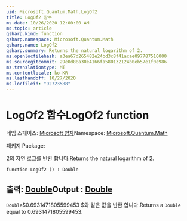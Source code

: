 ```yaml
---
uid: Microsoft.Quantum.Math.LogOf2
title: LogOf2 함수
ms.date: 10/26/2020 12:00:00 AM
ms.topic: article
qsharp.kind: function
qsharp.namespace: Microsoft.Quantum.Math
qsharp.name: LogOf2
qsharp.summary: Returns the natural logarithm of 2.
ms.openlocfilehash: a3ea67d265482e24bd3c8f41acae097787510000
ms.sourcegitcommit: 29e0d88a30e4166fa580132124b0eb57e1f0e986
ms.translationtype: MT
ms.contentlocale: ko-KR
ms.lasthandoff: 10/27/2020
ms.locfileid: "92723588"
---
```

# <a name="logof2-function"></a><span data-ttu-id="dbdd0-102">LogOf2 함수</span><span class="sxs-lookup"><span data-stu-id="dbdd0-102">LogOf2 function</span></span>

<span data-ttu-id="dbdd0-103">네임 스페이스: [Microsoft 양자](xref:Microsoft.Quantum.Math)</span><span class="sxs-lookup"><span data-stu-id="dbdd0-103">Namespace: [Microsoft.Quantum.Math](xref:Microsoft.Quantum.Math)</span></span>

<span data-ttu-id="dbdd0-104">패키지 [](https://nuget.org/packages/)</span><span class="sxs-lookup"><span data-stu-id="dbdd0-104">Package: [](https://nuget.org/packages/)</span></span>


<span data-ttu-id="dbdd0-105">2의 자연 로그를 반환 합니다.</span><span class="sxs-lookup"><span data-stu-id="dbdd0-105">Returns the natural logarithm of 2.</span></span>

```qsharp
function LogOf2 () : Double
```


## <a name="output--double"></a><span data-ttu-id="dbdd0-106">출력: [Double](xref:microsoft.quantum.lang-ref.double)</span><span class="sxs-lookup"><span data-stu-id="dbdd0-106">Output : [Double](xref:microsoft.quantum.lang-ref.double)</span></span>

<span data-ttu-id="dbdd0-107">`Double`$0.6931471805599453 $와 같은 값을 반환 합니다.</span><span class="sxs-lookup"><span data-stu-id="dbdd0-107">Returns a `Double` equal to $0.6931471805599453$.</span></span>